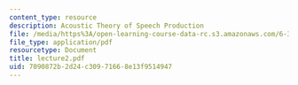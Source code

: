```yaml
---
content_type: resource
description: Acoustic Theory of Speech Production
file: /media/https%3A/open-learning-course-data-rc.s3.amazonaws.com/6-345-automatic-speech-recognition-spring-2003/7090872b2d24c30971668e13f9514947_lecture2.pdf
file_type: application/pdf
resourcetype: Document
title: lecture2.pdf
uid: 7090872b-2d24-c309-7166-8e13f9514947
---
```

